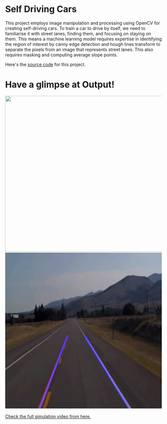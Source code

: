 # Self Driving Cars

This project employs image manipulation and processing using OpenCV for creating self-driving cars. To train a car to drive by itself, we need to familiarise it with street lanes, finding them, and focusing on staying on them. This means a machine learning model requires expertise in identifying the region of interest by canny edge detection and hough lines transform to separate the pixels from an image that represents street lanes. This also requires masking and computing average slope points. 

Here's the [source code](https://github.com/Robotics-Club-BMU/CV-Zone/blob/main/Projects/Self%20Driving%20Cars/findingLanes.py) for this project.

# Have a glimpse at Output!

<img src="https://github.com/tb-rules10/CV-Zone/blob/Self-Driving/Projects/Self%20Driving%20Cars/images/findingLanes.gif" width="900" height="500" />

<img src="https://github.com/Robotics-Club-BMU/CV-Zone/blob/main/Projects/Self%20Driving%20Cars/images/findingLanes.gif" width="900" height="500" />

[Check the full simulation video from here.](https://youtu.be/ZE7tO-ORsXM)
